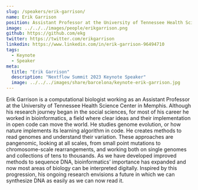 ```yaml
---
slug: /speakers/erik-garrison/
name: Erik Garrison
position: Assistant Professor at the University of Tennessee Health Science Center
image: ../../../images/people/erikgarrison.png
github: https://github.com/ekg
twitter: https://twitter.com/erikgarrison
linkedin: https://www.linkedin.com/in/erik-garrison-96494710
tags:
  - Keynote
  - Speaker
meta:
  title: "Erik Garrison"
  description: "Nextflow Summit 2023 Keynote Speaker"
  image: ../../../images/share/barcelona/keynote-erik-garrison.jpg
---
```

Erik Garrison is a computational biologist working as an Assistant Professor at the University of Tennessee Health Science Center in Memphis. Although his research journey began in the social sciences, for most of his career he worked in bioinformatics, a field where clear ideas and their implementation in open code can move the world. He studies genome evolution, or how nature implements its learning algorithm in code. He creates methods to read genomes and understand their variation. These approaches are pangenomic, looking at all scales, from small point mutations to chromosome-scale rearrangements, and working both on single genomes and collections of tens to thousands. As we have developed improved methods to sequence DNA, bioinformatics’ importance has expanded and now most areas of biology can be interpreted digitally. Inspired by this progression, his ongoing research envisions a future in which we can synthesize DNA as easily as we can now read it.
